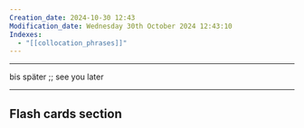 ```yaml
---
Creation_date: 2024-10-30 12:43
Modification_date: Wednesday 30th October 2024 12:43:10
Indexes:
  - "[[collocation_phrases]]"
---
```


----

bis später ;; see you later



















---
## Flash cards section

